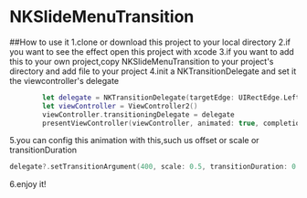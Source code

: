# NKSlideMenuTransition
##How to use it
1.clone or download this project to your local directory
2.if you want to see the effect open this project with xcode
3.if you want to add this to your own project,copy NKSlideMenuTransition to your project's directory and add file to your project
4.init a NKTransitionDelegate and set it the viewcontroller's delegate
```swift
        let delegate = NKTransitionDelegate(targetEdge: UIRectEdge.Left)
        let viewController = ViewController2()
        viewController.transitioningDelegate = delegate
        presentViewController(viewController, animated: true, completion: nil)
```
5.you can config this animation with this,such us offset or scale or transitionDuration
```swift
delegate?.setTransitionArgument(400, scale: 0.5, transitionDuration: 0.5)
```
6.enjoy it!

